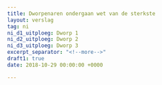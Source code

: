 ```yaml
---
title: Dworpenaren ondergaan wet van de sterkste
layout: verslag
tag: ni
ni_d1_uitploeg: Dworp 1
ni_d2_uitploeg: Dworp 2
ni_d3_uitploeg: Dworp 3
excerpt_separator: "<!--more-->"
draft1: true
date: 2018-10-29 00:00:00 +0000

---
```

